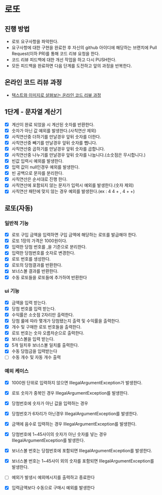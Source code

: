 # 로또

## 진행 방법

* 로또 요구사항을 파악한다.
* 요구사항에 대한 구현을 완료한 후 자신의 github 아이디에 해당하는 브랜치에 Pull Request(이하 PR)를 통해 코드 리뷰 요청을 한다.
* 코드 리뷰 피드백에 대한 개선 작업을 하고 다시 PUSH한다.
* 모든 피드백을 완료하면 다음 단계를 도전하고 앞의 과정을 반복한다.

## 온라인 코드 리뷰 과정

* [텍스트와 이미지로 살펴보는 온라인 코드 리뷰 과정](https://github.com/next-step/nextstep-docs/tree/master/codereview)

## 1단계 - 문자열 계산기

-[x] 계산이 완료 되었을 시 계산된 숫자를 반환한다.
-[x] 숫자가 아닌 값 예외를 발생한다.(사칙연산 제외)
-[x] 사칙연산중 더하기를 만날경우 앞뒤 숫자를 더한다.
-[x] 사칙연산중 빼기를 만날경우 앞뒤 숫자를 뺍니다.
-[x] 사칙연산중 곱하기를 만날경우 앞뒤 숫자를 곱합니다.
-[x] 사칙연산중 나누기를 만날경우 앞뒤 숫자를 나눕니다.(소숫점은 무시합니다.)
-[x] 빈값 입력시 예외를 발생한다.
-[x] 입력 값이 null인경우 예외를 발생한다.
-[x] 빈 공백으로 문자를 분리한다.
-[x] 사칙연산은 순서대로 진행 한다.
-[x] 사칙연산에 포함되지 않는 문자가 입력시 예외를 발생한다.(숫자 제외)
-[x] 사칙연산 패턴에 맞지 않는 경우 예외를 발생한다.(ex : 4 4 + , 4 + +)

## 로또(자동)

### 일반적 기능

-[x] 로또 구입 금액을 입력하면 구입 금액에 해당하는 로또를 발급해야 한다.
-[x] 로또 1장의 가격은 1000원이다.
-[x] 입력한 당첨 번호를 ,을 기준으로 분리한다.
-[x] 입력한 당첨번호를 숫자로 변경한다.
-[x] 로또 번호를 생성한다.
-[x] 로또의 당첨결과를 반환한다.
- [x] 보너스볼 결과를 반환한다.
- [x] 수동 로또들을 로또들에 추가하여 반환한다

### ui 기능

-[x] 금액을 입력 받는다.
-[x] 당첨 번호를 입력 받는다.
-[x] 수익률은 소숫점 2자리만 출력한다.
-[x] 당첨 룰에 따라 몇개가 당첨됐는지 출력 및 수익률을 출력한다.
-[x] 개수 및 구매한 로또 번호들을 출력한다.
-[x] 로또 번호는 숫자 오름차순으로 출력한다.
- [x] 보너스볼을 입력 받는다.
- [x] 5개 일치후 보너스볼 일치를 출력한다.
- [x] 수동 당첨금을 입력받는다
- [ ] 수동 개수 및 자동 개수 출력

### 예외 케이스

-[x] 1000원 단위로 입력하지 않으면 IllegalArgumentException가 발생한다.
-[x] 로또 숫자가 중복인 경우 IllegalArgumentException를 발생한다.
-[x] 당첨번호에 숫자가 아닌 값을 입력하는 경우
-[x] 당첨번호가 6자리가 아닌경우 IllegalArgumentException를 발생한다.
-[x] 금액에 음수로 입력하는 경우 IllegalArgumentException를 발생한다.
-[x] 당첨번호에 1~45사이의 숫자가 아닌 숫자를 넣는 경우 IllegalArgumentException를 발생한다.
- [x] 보너스볼 번호는 당첨번호에 포함되면 IllegalArgumentException를 발생한다.
- [x] 보너스볼 번호는 1~45사이 외의 숫자를 포함되면 IllegalArgumentException를 발생한다.
- [ ] 예외가 발생시 예외메시지를 출력하고 종료한다
- [x] 입력금액보다 수동으로 구매시 예외를 발생한다

